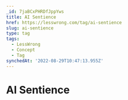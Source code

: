 ```yaml
---
_id: 7jaBCxPHRDfJppYws
title: AI Sentience
href: https://lesswrong.com/tag/ai-sentience
slug: ai-sentience
type: tag
tags:
  - LessWrong
  - Concept
  - Tag
synchedAt: '2022-08-29T10:47:13.955Z'
---
```

# AI Sentience

